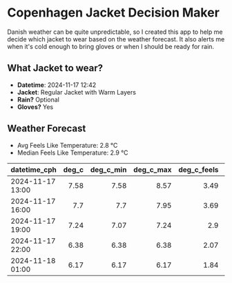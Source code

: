 
# Copenhagen Jacket Decision Maker

Danish weather can be quite unpredictable, so I created this app to help me decide which jacket to wear based on the weather forecast. 
It also alerts me when it's cold enough to bring gloves or when I should be ready for rain.

## What Jacket to wear?

- **Datetime**: 2024-11-17 12:42
- **Jacket**: Regular Jacket with Warm Layers
- **Rain?** Optional
- **Gloves?** Yes

## Weather Forecast
- Avg Feels Like Temperature: 2.8 °C
- Median Feels Like Temperature: 2.9 °C

| datetime_cph     |   deg_c |   deg_c_min |   deg_c_max |   deg_c_feels | weather   | wind   | rain   |
|:-----------------|--------:|------------:|------------:|--------------:|:----------|:-------|:-------|
| 2024-11-17 13:00 |    7.58 |        7.58 |        8.57 |          3.49 | Clouds    | High   | None   |
| 2024-11-17 16:00 |    7.7  |        7.7  |        7.95 |          3.69 | Rain      | High   | Low    |
| 2024-11-17 19:00 |    7.24 |        7.07 |        7.24 |          2.9  | Clouds    | High   | None   |
| 2024-11-17 22:00 |    6.38 |        6.38 |        6.38 |          2.07 | Clouds    | High   | None   |
| 2024-11-18 01:00 |    6.17 |        6.17 |        6.17 |          1.84 | Clouds    | High   | None   |
        